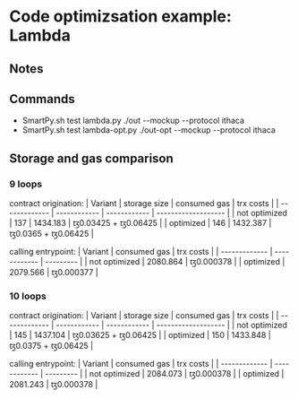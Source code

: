 # Code optimizsation example: Lambda
## Notes

## Commands
- SmartPy.sh test lambda.py ./out --mockup --protocol ithaca
- SmartPy.sh test lambda-opt.py ./out-opt --mockup --protocol ithaca

## Storage and gas comparison
### 9 loops
contract origination:
| Variant       | storage size | consumed gas | trx costs           |
| ------------- | ------------ | ------------ | ------------------- |
| not optimized | 137          | 1434.183     | ꜩ0.03425 + ꜩ0.06425 |
| optimized     | 146          | 1432.387     | ꜩ0.0365  + ꜩ0.06425 |

calling entrypoint:
| Variant       | consumed gas | trx costs |
| ------------- | ------------ | --------- |
| not optimized | 2080.864     | ꜩ0.000378 |
| optimized     | 2079.566     | ꜩ0.000377 |

### 10 loops
contract origination:
| Variant       | storage size | consumed gas | trx costs           |
| ------------- | ------------ | ------------ | ------------------- |
| not optimized | 145          | 1437.104     | ꜩ0.03625 + ꜩ0.06425 |
| optimized     | 150          | 1433.848     | ꜩ0.0375  + ꜩ0.06425 |

calling entrypoint:
| Variant       | consumed gas | trx costs |
| ------------- | ------------ | --------- |
| not optimized | 2084.073     | ꜩ0.000378 |
| optimized     | 2081.243     | ꜩ0.000378 |